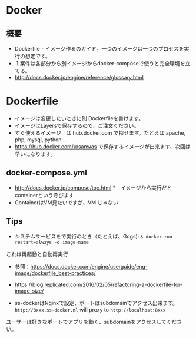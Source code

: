 # Docker

## 概要

* Dockerfile - イメージ作るのガイド。一つのイメージは一つのプロセスを実行の想定です。
* １案件は各部分から別イメージからdocker-composeで使うと完全環境を立てる。
* http://docs.docker.jp/engine/reference/glossary.html

# Dockerfile

* イメージは変更したいときに別 Dockerfileを書けます。
* イメージはLayersで保存するので、ご注文ください。
* すぐ使えるイメージ　は hub.docker.com で探せます。たとえば apache, php, mysql, python ...
* https://hub.docker.com/u/sanwas で保存するイメージが出来ます、次回は早いになります。

## docker-compose.yml

* http://docs.docker.jp/compose/toc.html
*　イメージから実行だとcontainerという呼びます
* ContainerはVM見たいですが、VM じゃない

## Tips
* システムサービスをで実行のとき（たとえば、Gogs):
`$ docker run --restart=always -d image-name`

これは再起動と自動再実行

* 参照：https://docs.docker.com/engine/userguide/eng-image/dockerfile_best-practices/
* https://blog.replicated.com/2016/02/05/refactoring-a-dockerfile-for-image-size/

* ss-dockerはNginxで設定、ポートはsubdomainでアクセス出来ます。
`http://8xxx.ss-docker.ml` will proxy to `http://localhost:8xxx`

ユーザーは好きなポートでアプリを動く、subdomainをアクセスしてください。
